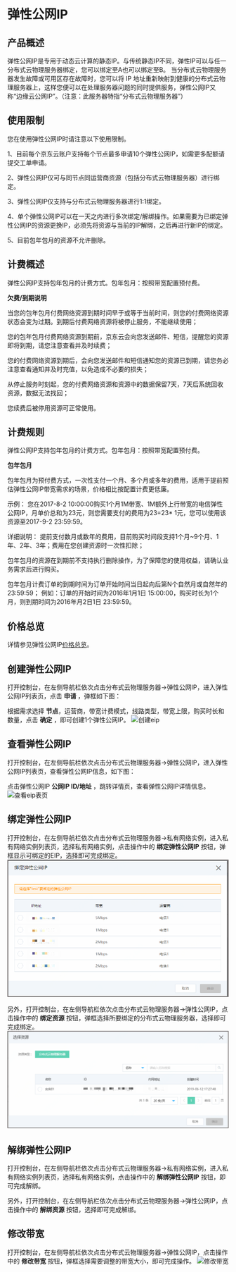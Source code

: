 # 弹性公网IP

## 产品概述

弹性公网IP是专用于动态云计算的静态IP。与传统静态IP不同，弹性IP可以与任一分布式云物理服务器绑定，您可以绑定至A也可以绑定至B。 当分布式云物理服务器发生故障或可用区存在故障时，您可以将 IP 地址重新映射到健康的分布式云物理服务器上，这样您便可以在处理服务器问题的同时提供服务，弹性公网IP又称“边缘云公网IP”。（注意：此服务器特指“分布式云物理服务器”）

## 使用限制

您在使用弹性公网IP时请注意以下使用限制。

1、目前每个京东云账户支持每个节点最多申请10个弹性公网IP，如需更多配额请提交工单申请。<br/>

2、弹性公网IP仅可与同节点同运营商资源（包括分布式云物理服务器）进行绑定。<br/>

3、弹性公网IP仅支持与分布式云物理服务器进行1:1绑定。<br/>

4、单个弹性公网IP可以在一天之内进行多次绑定/解绑操作。如果需要为已绑定弹性公网IP的资源更换IP，必须先将资源与当前的IP解绑，之后再进行新IP的绑定。<br/>

5、目前包年包月的资源不允许删除。<br/>

## 计费概述

弹性公网IP支持包年包月的计费方式。包年包月：按照带宽配置预付费。

**欠费/到期说明**

当您的包年包月付费网络资源到期时间早于或等于当前时间，则您的付费网络资源状态会变为过期。到期后付费网络资源将被停止服务，不能继续使用；

您的包年包月付费网络资源到期前，京东云会向您发送邮件、短信，提醒您的资源即将到期，请您注意查看并及时续费；

您的付费网络资源到期后，会向您发送邮件和短信通知您的资源已到期，请您务必注意查看通知并及时充值，以免造成不必要的损失；

从停止服务时刻起，您的付费网络资源和资源中的数据保留7天，7天后系统回收资源，数据无法找回；

您续费后被停用资源可正常使用。

## 计费规则

弹性公网IP支持包年包月的计费方式。包年包月：按照带宽配置预付费。

**包年包月**

包年包月为预付费方式，一次性支付一个月、多个月或多年的费用，适用于提前预估弹性公网IP带宽需求的场景，价格相比按配置计费更低廉。

示例：
您在2017-8-2 10:00:00购买1个月1M带宽、1M额外上行带宽的电信弹性公网IP，月单价总和为23元，则您需要支付的费用为23=23* 1元，您可以使用该资源至2017-9-2 23:59:59。

详细说明：
提前支付数月或数年的费用，目前购买时间段支持1个月~9个月、1年、2年、3年；费用在您创建资源时一次性扣除；

包年包月的资源在到期前不支持执行删除操作，为了保障您的使用权益，请确认业务需求后进行购买。

包年包月计费订单的到期时间为订单开始时间当日起向后第N个自然月或自然年的 23:59:59； 例如：订单的开始时间为2016年1月1日 15:00:00，购买时长为1个月，则到期时间为2016年月2日1日 23:59:59。

## 价格总览

详情参见弹性公网IP[价格总览](../../Pricing/Price-Overview.md)。

## 创建弹性公网IP

打开控制台，在左侧导航栏依次点击分布式云物理服务器->弹性公网IP，进入弹性公网IP列表页，点击 **申请** ，弹框如下图：<br/>

根据需求选择 **节点**，运营商，带宽计费模式，线路类型，带宽上限，购买时长和数量，点击 **确定** ，即可创建1个弹性公网IP。
![创建eip](https://github.com/jdcloudcom/cn/blob/cn-distributed-cloud-physical-service/documentation/Hyper-Converged-IDC/Distributed-Cloud-Physical-Server/Image/create-eip.png)

## 查看弹性公网IP

打开控制台，在左侧导航栏依次点击分布式云物理服务器->弹性公网IP，进入弹性公网IP列表页，查看弹性公网IP信息，如下图：<br/>

点击弹性公网IP **公网IP ID/地址** ，跳转详情页，查看弹性公网IP详情信息。
![查看eip表页](https://github.com/jdcloudcom/cn/blob/cn-distributed-cloud-physical-service/documentation/Hyper-Converged-IDC/Distributed-Cloud-Physical-Server/Image/eip-list.png)

## 绑定弹性公网IP

打开控制台，在左侧导航栏依次点击分布式云物理服务器->私有网络实例，进入私有网络实例列表页，选择私有网络实例，点击操作中的 **绑定弹性公网IP** 按钮，弹框显示可绑定的EIP，选择即可完成绑定。
![物理机绑定eip](https://github.com/jdcloudcom/cn/blob/cn-distributed-cloud-physical-service/documentation/Hyper-Converged-IDC/Distributed-Cloud-Physical-Server/Image/DCPS-0111.png)<br/>

另外，打开控制台，在左侧导航栏依次点击分布式云物理服务器->弹性公网IP，点击操作中的 **绑定资源** 按钮，弹框选择所要绑定的分布式云物理服务器，选择即可完成绑定。
![eip绑定物理机](https://github.com/jdcloudcom/cn/blob/cn-distributed-cloud-physical-service/documentation/Hyper-Converged-IDC/Distributed-Cloud-Physical-Server/Image/DCPS-010.png)

## 解绑弹性公网IP

打开控制台，在左侧导航栏依次点击分布式云物理服务器->私有网络实例，进入私有网络实例列表页，选择私有网络实例，点击操作中的 **解绑弹性公网IP** 按钮，即可完成解绑。<br/>

另外，打开控制台，在左侧导航栏依次点击分布式云物理服务器->弹性公网IP，点击操作中的 **解绑资源** 按钮，选择即可完成解绑。<br/>

## 修改带宽

打开控制台，在左侧导航栏依次点击分布式云物理服务器->弹性公网IP，点击操作中的 **修改带宽** 按钮，弹框选择需要调整的带宽大小，即可完成操作。
![修改带宽](https://github.com/jdcloudcom/cn/blob/cn-distributed-cloud-physical-service/documentation/Hyper-Converged-IDC/Distributed-Cloud-Physical-Server/Image/modify-eip.png)
